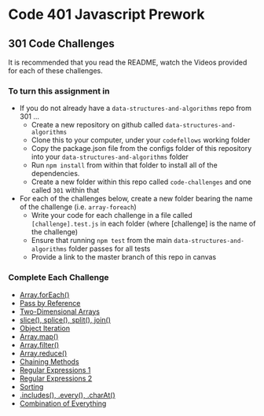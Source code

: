 # Code 401 Javascript Prework

## 301 Code Challenges

It is recommended that you read the README, watch the Videos provided for each of these challenges.

### To turn this assignment in

- If you do not already have a `data-structures-and-algorithms` repo from 301 ...
  - Create a new repository on github called `data-structures-and-algorithms`
  - Clone this to your computer, under your `codefellows` working folder
  - Copy the package.json file from the configs folder of this repository into your `data-structures-and-algorithms` folder
  - Run `npm install` from within that folder to install all of the dependencies.
  - Create a new folder within this repo called `code-challenges` and one called `301` within that
- For each of the challenges below, create a new folder bearing the name of the challenge (i.e. `array-foreach`)
  - Write your code for each challenge in a file called `[challenge].test.js` in each folder (where [challenge] is the name of the challenge)
  - Ensure that running `npm test` from the main `data-structures-and-algorithms` folder  passes for all tests
  - Provide a link to the master branch of this repo in canvas

### Complete Each Challenge

- [Array.forEach()](https://codefellows.github.io/code-301-guide/curriculum/class-01/challenges/ASSIGNMENT)
- [Pass by Reference](https://codefellows.github.io/code-301-guide/curriculum/class-02/challenges/ASSIGNMENT)
- [Two-Dimensional Arrays](https://codefellows.github.io/code-301-guide/curriculum/class-12/challenges/ASSIGNMENT)
- [slice(), splice(), split(), join()](https://codefellows.github.io/code-301-guide/curriculum/class-05/challenges/ASSIGNMENT)
- [Object Iteration](https://codefellows.github.io/code-301-guide/curriculum/class-06/challenges/ASSIGNMENT)
- [Array.map()](https://codefellows.github.io/code-301-guide/curriculum/class-07/challenges/ASSIGNMENT)
- [Array.filter()](https://codefellows.github.io/code-301-guide/curriculum/class-08/challenges/ASSIGNMENT)
- [Array.reduce()](https://codefellows.github.io/code-301-guide/curriculum/class-09/challenges/ASSIGNMENT)
- [Chaining Methods](https://codefellows.github.io/code-301-guide/curriculum/class-10/challenges/ASSIGNMENT)
- [Regular Expressions 1](https://codefellows.github.io/code-301-guide/curriculum/class-04/challenges/ASSIGNMENT)
- [Regular Expressions 2](https://codefellows.github.io/code-301-guide/curriculum/class-11/challenges/ASSIGNMENT)
- [Sorting](https://codefellows.github.io/code-301-guide/curriculum/class-03/challenges/ASSIGNMENT)
- [.includes(), .every(), .charAt()](https://codefellows.github.io/code-301-guide/curriculum/class-13/challenges/ASSIGNMENT)
- [Combination of Everything](https://codefellows.github.io/code-301-guide/curriculum/class-14/challenges/ASSIGNMENT)
